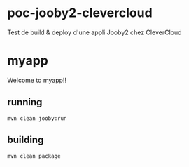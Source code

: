 # poc-jooby2-clevercloud
Test de build &amp; deploy d'une appli Jooby2 chez CleverCloud 

# myapp

Welcome to myapp!!

## running

    mvn clean jooby:run

## building

    mvn clean package

